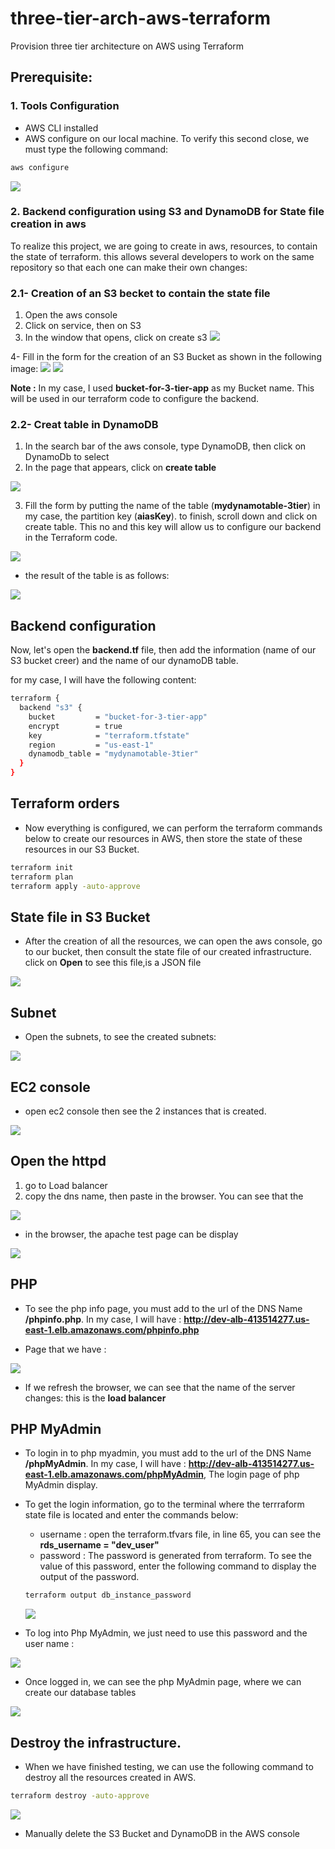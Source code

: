 # three-tier-arch-aws-terraform
Provision three tier architecture on AWS using Terraform

## Prerequisite:
### 1. Tools Configuration 
- AWS CLI installed
- AWS configure on our local machine. 
To verify this second close, we must type the following command: 
```sh
aws configure
```
![](./media/aws_configure.PNG)

### 2. Backend configuration using S3 and DynamoDB for State file creation in aws
To realize this project, we are going to create in aws, resources, to contain the state of terraform. this allows several developers to work on the same repository so that each one can make their own changes: 

### 2.1- Creation of an S3 becket to contain the state file
1. Open the aws console
2. Click on service, then on S3
3. In the window that opens, click on create s3 
![](./media/s3.PNG)

4- Fill in the form for the creation of an S3 Bucket as shown in the following image:
![](./media/bucket1.PNG) 
![](./media/bucket2.PNG)

__Note :__ In my case, I used __bucket-for-3-tier-app__ as my Bucket name. This will be used in our terraform code to configure the backend.

### 2.2- Creat table in DynamoDB
1. In the search bar of the aws console, type DynamoDB, then click on DynamoDb to select
2. In the page that appears, click on __create table__ 

![](./media/dynamoDB.PNG)

3. Fill the form by putting the name of the table (__mydynamotable-3tier__) in my case, the partition key (__aiasKey__). to finish, scroll down and click on create table. This no and this key will allow us to configure our backend in the Terraform code.

![](./media/dynamoDB_form.PNG)

- the result of the table is as follows: 

![](./media/dynamoDB_aws.PNG)

## Backend configuration
Now, let's open the __backend.tf__ file, then add the information (name of our S3 bucket creer) and the name of our dynamoDB table. 

for my case, I will have the following content: 

```sh
terraform {
  backend "s3" {
    bucket         = "bucket-for-3-tier-app"
    encrypt        = true
    key            = "terraform.tfstate"
    region         = "us-east-1"
    dynamodb_table = "mydynamotable-3tier"
  }
}
```

 ## Terraform orders
- Now everything is configured, we can perform the terraform commands below to create our resources in AWS, then store the state of these resources in our S3 Bucket.

```sh
terraform init
terraform plan
terraform apply -auto-approve
```

## State file in S3 Bucket
- After the creation of all the resources, we can open the aws console, go to our bucket, then consult the state file of our created infrastructure. click on __Open__ to see this file,is a JSON file

![](./media/state.PNG)


## Subnet
- Open the subnets, to see the created subnets: 

![](./media/subnet.PNG)


## EC2 console
- open ec2 console then see the 2 instances that is created.

![](./media/ec2.PNG)

## Open the httpd 
1. go to Load balancer
2. copy the dns name, then paste in the browser. You can see that the 

![](./media/loadbalancer.PNG)

- in the browser, the apache test page can be display

![](./media/apache.PNG)

## PHP

- To see the php info page, you must add to the url of the DNS Name __/phpinfo.php__. In my case, I will have : 
 __http://dev-alb-413514277.us-east-1.elb.amazonaws.com/phpinfo.php__

- Page that we have : 

 ![](./media/php.PNG)

- If we refresh the browser, we can see that the name of the server changes: this is the __load balancer__

## PHP MyAdmin

- To login in to php myadmin, you must add to the url of the DNS Name __/phpMyAdmin__. In my case, I will have : 
 __http://dev-alb-413514277.us-east-1.elb.amazonaws.com/phpMyAdmin__, The login page of php MyAdmin display.

 - To get the login information, go to the terminal where the terrraform state file is located and enter the commands below: 
    - username : open the terraform.tfvars file, in line 65, you can see the __rds_username = "dev_user"__
    - password : The password is generated from terraform. To see the value of this password, enter the following command to display the output of the password.

    ```sh
    terraform output db_instance_password
    ```

    ![](./media/password.PNG)

- To log into Php MyAdmin, we just need to use this password and the user name :

![](./media/phpmyadmin.PNG)

- Once logged in, we can see the php MyAdmin page, where we can create our database tables

![](./media/result.PNG)

## Destroy the infrastructure.

- When we have finished testing, we can use the following command to destroy all the resources created in AWS.

```sh
terraform destroy -auto-approve
```

![](./media/destroy.PNG)

- Manually delete the S3 Bucket and DynamoDB in the AWS console
